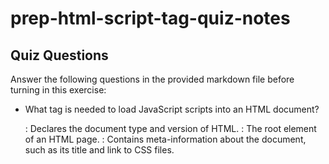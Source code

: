 # prep-html-script-tag-quiz-notes

## Quiz Questions

Answer the following questions in the provided markdown file before turning in this exercise:

- What tag is needed to load JavaScript scripts into an HTML document?
  <!DOCTYPE html>: Declares the document type and version of HTML.
  <html>: The root element of an HTML page.
  <head>: Contains meta-information about the document, such as its title and link to CSS files.
  <title>: Specifies a title for the document, shown in the browser's title bar or tab.
  <body>: Contains the visible page content, such as text, images, links, tables, and lists.

- How do you use a script tag to write JavaScript directly in the HTML document?
  write within script tag
- How do you use a script tag to load an external JavaScript file?
  include the file name in src attribute within script tag

## Notes

All student notes should be written here.

How to write `Code Examples` in markdown

for JS:

```javascript
const data = 'Howdy';
```

for HTML:

```html
<div>
  <p>This is text content</p>
</div>
```

for CSS:

```css
div {
  width: 100%;
}
```
